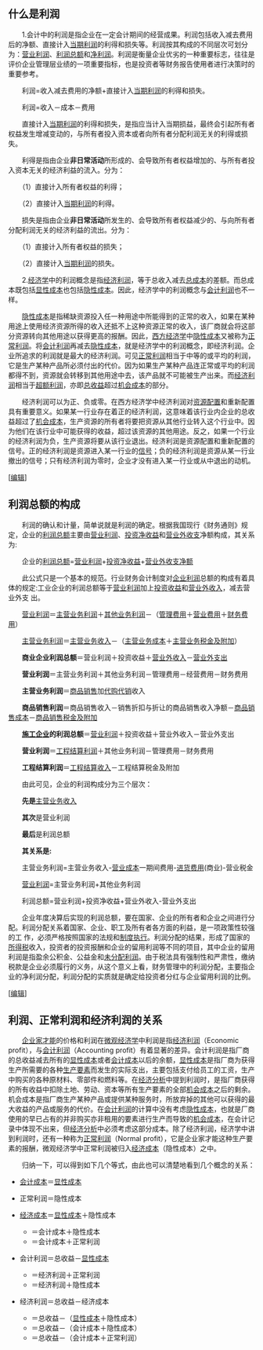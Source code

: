 ## 什么是利润

　　1.会计中的利润是指企业在一定会计期间的经营成果。利润包括收入减去费用后的净额、直接计入[当期利润](https://wiki.mbalib.com/wiki/%E5%BD%93%E6%9C%9F%E5%88%A9%E6%B6%A6 "当期利润")的利得和损失等。利润按其构成的不同层次可划分为：[营业利润](https://wiki.mbalib.com/wiki/%E8%90%A5%E4%B8%9A%E5%88%A9%E6%B6%A6 "营业利润")、[利润总额](https://wiki.mbalib.com/wiki/%E5%88%A9%E6%B6%A6%E6%80%BB%E9%A2%9D "利润总额")和[净利润](https://wiki.mbalib.com/wiki/%E5%87%80%E5%88%A9%E6%B6%A6 "净利润")。利润是衡量企业优劣的一种重要标志，往往是评价企业管理层业绩的一项重要指标，也是投资者等财务报告使用者进行决策时的重要参考。

　　利润=收入减去费用的净额+直接计入[当期利润](https://wiki.mbalib.com/wiki/%E5%BD%93%E6%9C%9F%E5%88%A9%E6%B6%A6 "当期利润")的利得和损失。

　　利润=收入－成本－费用

　　直接计入[当期利润](https://wiki.mbalib.com/wiki/%E5%BD%93%E6%9C%9F%E5%88%A9%E6%B6%A6 "当期利润")的利得和损失，是指应当计入当期损益，最终会引起所有者权益发生增减变动的，与所有者投入资本或者向所有者分配利润无关的利得或损失。

　　利得是指由企业**非日常活动**所形成的、会导致所有者权益增加的、与所有者投入资本无关的经济利益的流入。分为：

　　（1）直接计入所有者权益的利得；

　　（2）直接计入[当期利润](https://wiki.mbalib.com/wiki/%E5%BD%93%E6%9C%9F%E5%88%A9%E6%B6%A6 "当期利润")的利得。

　　损失是指由企业**非日常活动**所发生的、会导致所有者权益减少的、与向所有者分配利润无关的经济利益的流出。分为：

　　（1）直接计入所有者权益的损失；

　　（2）直接计入[当期利润](https://wiki.mbalib.com/wiki/%E5%BD%93%E6%9C%9F%E5%88%A9%E6%B6%A6 "当期利润")的损失。

　　2.[经济学](https://wiki.mbalib.com/wiki/%E7%BB%8F%E6%B5%8E%E5%AD%A6 "经济学")中的利润概念是指[经济利润](https://wiki.mbalib.com/wiki/%E7%BB%8F%E6%B5%8E%E5%88%A9%E6%B6%A6 "经济利润")，等于总收入减去[总成本](https://wiki.mbalib.com/wiki/%E6%80%BB%E6%88%90%E6%9C%AC "总成本")的差额。而总成本既包括[显性成本](https://wiki.mbalib.com/wiki/%E6%98%BE%E6%80%A7%E6%88%90%E6%9C%AC "显性成本")也包括[隐性成本](https://wiki.mbalib.com/wiki/%E9%9A%90%E6%80%A7%E6%88%90%E6%9C%AC "隐性成本")。因此，经济学中的利润概念与[会计利润](https://wiki.mbalib.com/wiki/%E4%BC%9A%E8%AE%A1%E5%88%A9%E6%B6%A6 "会计利润")也不一样。

　　[隐性成本](https://wiki.mbalib.com/wiki/%E9%9A%90%E6%80%A7%E6%88%90%E6%9C%AC "隐性成本")是指稀缺资源投入任一种用途中所能得到的正常的收入，如果在某种用途上使用经济资源所得的收入还抵不上这种资源正常的收入，该厂商就会将这部分资源转向其他用途以获得更高的报酬。因此，[西方经济学](https://wiki.mbalib.com/wiki/%E8%A5%BF%E6%96%B9%E7%BB%8F%E6%B5%8E%E5%AD%A6 "西方经济学")中[隐性成本](https://wiki.mbalib.com/wiki/%E9%9A%90%E6%80%A7%E6%88%90%E6%9C%AC "隐性成本")又被称为[正常利润](https://wiki.mbalib.com/wiki/%E6%AD%A3%E5%B8%B8%E5%88%A9%E6%B6%A6 "正常利润")。将[会计利润](https://wiki.mbalib.com/wiki/%E4%BC%9A%E8%AE%A1%E5%88%A9%E6%B6%A6 "会计利润")再减去[隐性成本](https://wiki.mbalib.com/wiki/%E9%9A%90%E6%80%A7%E6%88%90%E6%9C%AC "隐性成本")，就是经济学中的利润概念，即经济利润。企业所追求的利润就是最大的经济利润。可见[正常利润](https://wiki.mbalib.com/wiki/%E6%AD%A3%E5%B8%B8%E5%88%A9%E6%B6%A6 "正常利润")相当于中等的或平均的利润，它是生产某种产品所必须付出的代价。因为如果生产某种产品连正常或平均的利润都得不到，资源就会转移到其他用途中去，该产品就不可能被生产出来。而[经济利润](https://wiki.mbalib.com/wiki/%E7%BB%8F%E6%B5%8E%E5%88%A9%E6%B6%A6 "经济利润")相当于[超额利润](https://wiki.mbalib.com/wiki/%E8%B6%85%E9%A2%9D%E5%88%A9%E6%B6%A6 "超额利润")，亦即[总收益](https://wiki.mbalib.com/wiki/%E6%80%BB%E6%94%B6%E7%9B%8A "总收益")超过[机会成本](https://wiki.mbalib.com/wiki/%E6%9C%BA%E4%BC%9A%E6%88%90%E6%9C%AC "机会成本")的部分。

　　经济利润可以为正、负或零。在西方经济学中经济利润对[资源配置](https://wiki.mbalib.com/wiki/%E8%B5%84%E6%BA%90%E9%85%8D%E7%BD%AE "资源配置")和重新配置具有重要意义。如果某一行业存在着正的经济利润，这意味着该行业内企业的总收益超过了[机会成本](https://wiki.mbalib.com/wiki/%E6%9C%BA%E4%BC%9A%E6%88%90%E6%9C%AC "机会成本")，生产资源的所有者将要把资源从其他行业转入这个行业中。因为他们在该行业中可能获得的收益，超过该资源的其他用途。反之，如果一个行业的经济利润为负，生产资源将要从该行业退出。经济利润是资源配置和重新配置的信号。正的经济利润是资源进入某一行业的[信号](https://wiki.mbalib.com/wiki/%E4%BF%A1%E5%8F%B7 "信号")；负的经济利润是资源从某一行业撤出的信号；只有经济利润为零时，企业才没有进入某一行业或从中退出的动机。

[[编辑](https://wiki.mbalib.com/w/index.php?title=%E5%88%A9%E6%B6%A6&action=edit&section=2 "编辑段落: 利润总额的构成")]

## 利润总额的构成

　　利润的确认和计量，简单说就是利润的确定。根据我国现行《财务通则》规定，企业的[利润总额](https://wiki.mbalib.com/wiki/%E5%88%A9%E6%B6%A6%E6%80%BB%E9%A2%9D "利润总额")主要由[营业利润](https://wiki.mbalib.com/wiki/%E8%90%A5%E4%B8%9A%E5%88%A9%E6%B6%A6 "营业利润")、[投资净收益](https://wiki.mbalib.com/wiki/%E6%8A%95%E8%B5%84%E5%87%80%E6%94%B6%E7%9B%8A "投资净收益")和[营业外收支](https://wiki.mbalib.com/wiki/%E8%90%A5%E4%B8%9A%E5%A4%96%E6%94%B6%E6%94%AF "营业外收支")净额构成，其关系为:

　　企业的[利润总额](https://wiki.mbalib.com/wiki/%E5%88%A9%E6%B6%A6%E6%80%BB%E9%A2%9D "利润总额")=[营业利润](https://wiki.mbalib.com/wiki/%E8%90%A5%E4%B8%9A%E5%88%A9%E6%B6%A6 "营业利润")+[投资净收益](https://wiki.mbalib.com/wiki/%E6%8A%95%E8%B5%84%E5%87%80%E6%94%B6%E7%9B%8A "投资净收益")+[营业外收支净额](https://wiki.mbalib.com/wiki/%E8%90%A5%E4%B8%9A%E5%A4%96%E6%94%B6%E6%94%AF%E5%87%80%E9%A2%9D "营业外收支净额")

　　此公式只是一个基本的规范。行业财务会计制度对[企业利润](https://wiki.mbalib.com/wiki/%E4%BC%81%E4%B8%9A%E5%88%A9%E6%B6%A6 "企业利润")总额的构成有着具体的规定:工业企业的利润总额等于[营业利润](https://wiki.mbalib.com/wiki/%E8%90%A5%E4%B8%9A%E5%88%A9%E6%B6%A6 "营业利润")加上[投资收益](https://wiki.mbalib.com/wiki/%E6%8A%95%E8%B5%84%E6%94%B6%E7%9B%8A "投资收益")和[营业外收入](https://wiki.mbalib.com/wiki/%E8%90%A5%E4%B8%9A%E5%A4%96%E6%94%B6%E5%85%A5 "营业外收入")，减去营业外支 出。

　　[营业利润](https://wiki.mbalib.com/wiki/%E8%90%A5%E4%B8%9A%E5%88%A9%E6%B6%A6 "营业利润")＝[主营业务利润](https://wiki.mbalib.com/wiki/%E4%B8%BB%E8%90%A5%E4%B8%9A%E5%8A%A1%E5%88%A9%E6%B6%A6 "主营业务利润")＋[其他业务利润](https://wiki.mbalib.com/wiki/%E5%85%B6%E4%BB%96%E4%B8%9A%E5%8A%A1%E5%88%A9%E6%B6%A6 "其他业务利润")－（[管理费用](https://wiki.mbalib.com/wiki/%E7%AE%A1%E7%90%86%E8%B4%B9%E7%94%A8 "管理费用")＋[营业费用](https://wiki.mbalib.com/wiki/%E8%90%A5%E4%B8%9A%E8%B4%B9%E7%94%A8 "营业费用")＋[财务费用](https://wiki.mbalib.com/wiki/%E8%B4%A2%E5%8A%A1%E8%B4%B9%E7%94%A8 "财务费用")）

　　[主营业务利润](https://wiki.mbalib.com/wiki/%E4%B8%BB%E8%90%A5%E4%B8%9A%E5%8A%A1%E5%88%A9%E6%B6%A6 "主营业务利润")＝[主营业务收入](https://wiki.mbalib.com/wiki/%E4%B8%BB%E8%90%A5%E4%B8%9A%E5%8A%A1%E6%94%B6%E5%85%A5 "主营业务收入")－（[主营业务成本](https://wiki.mbalib.com/wiki/%E4%B8%BB%E8%90%A5%E4%B8%9A%E5%8A%A1%E6%88%90%E6%9C%AC "主营业务成本")＋[主营业务税金及附加](https://wiki.mbalib.com/wiki/%E4%B8%BB%E8%90%A5%E4%B8%9A%E5%8A%A1%E7%A8%8E%E9%87%91%E5%8F%8A%E9%99%84%E5%8A%A0 "主营业务税金及附加")）

  

　　**商业企业利润总额**＝营业利润＋投资收益＋[营业外收入](https://wiki.mbalib.com/wiki/%E8%90%A5%E4%B8%9A%E5%A4%96%E6%94%B6%E5%85%A5 "营业外收入")－[营业外支出](https://wiki.mbalib.com/wiki/%E8%90%A5%E4%B8%9A%E5%A4%96%E6%94%AF%E5%87%BA "营业外支出")

　　**营业利润**＝主营业务利润＋其他业务利润－管理费用－经营费用－财务费用

　　**主营业务利润**＝[商品销售](https://wiki.mbalib.com/wiki/%E5%95%86%E5%93%81%E9%94%80%E5%94%AE "商品销售")加[代购代销](https://wiki.mbalib.com/wiki/%E4%BB%A3%E8%B4%AD%E4%BB%A3%E9%94%80 "代购代销")收入

　　**商品销售利润**＝商品销售收入－销售折扣与折让的商品销售收入净额－[商品销售成本](https://wiki.mbalib.com/wiki/%E5%95%86%E5%93%81%E9%94%80%E5%94%AE%E6%88%90%E6%9C%AC "商品销售成本")－[商品销售税金及附加](https://wiki.mbalib.com/wiki/%E5%95%86%E5%93%81%E9%94%80%E5%94%AE%E7%A8%8E%E9%87%91%E5%8F%8A%E9%99%84%E5%8A%A0 "商品销售税金及附加")

  

　　**[施工企业](https://wiki.mbalib.com/wiki/%E6%96%BD%E5%B7%A5%E4%BC%81%E4%B8%9A "施工企业")的利润总额**＝[营业利润](https://wiki.mbalib.com/wiki/%E8%90%A5%E4%B8%9A%E5%88%A9%E6%B6%A6 "营业利润")＋投资收益＋营业外收入－营业外支出

　　**营业利润**＝[工程结算利润](https://wiki.mbalib.com/wiki/%E5%B7%A5%E7%A8%8B%E7%BB%93%E7%AE%97%E5%88%A9%E6%B6%A6 "工程结算利润")＋其他业务利润－管理费用－财务费用

　　**工程结算利润**＝[工程结算收入](https://wiki.mbalib.com/wiki/%E5%B7%A5%E7%A8%8B%E7%BB%93%E7%AE%97%E6%94%B6%E5%85%A5 "工程结算收入")－工程结算税金及附加

　　由此可见，企业的利润构成分为三个层次：

　　**先是**[主营业务收入](https://wiki.mbalib.com/wiki/%E4%B8%BB%E8%90%A5%E4%B8%9A%E5%8A%A1%E6%94%B6%E5%85%A5 "主营业务收入")

　　**其次**是营业利润

　　**最后**是利润总额

　　**其关系是:**

　　主营业务利润=主营业务收入-[营业成本](https://wiki.mbalib.com/wiki/%E8%90%A5%E4%B8%9A%E6%88%90%E6%9C%AC "营业成本")一期间费用-[进货费用](https://wiki.mbalib.com/wiki/%E8%BF%9B%E8%B4%A7%E8%B4%B9%E7%94%A8 "进货费用")(商业)-营业税金

　　[营业利润](https://wiki.mbalib.com/wiki/%E8%90%A5%E4%B8%9A%E5%88%A9%E6%B6%A6 "营业利润")=主营业务利润+其他业务利润

　　利润总额=营业利润+投资净收益+营业外收入-营业外支出

　　企业年度决算后实现的利润总额，要在国家、企业的所有者和企业之间进行分配。利润分配关系着国家、企业、职工及所有者各方面的利益，是一项政策性较强的工 作，必须严格按照国家的法规和[制度执行](https://wiki.mbalib.com/wiki/%E5%88%B6%E5%BA%A6%E6%89%A7%E8%A1%8C "制度执行")。利润分配的结果，形成了国家的[所得税](https://wiki.mbalib.com/wiki/%E6%89%80%E5%BE%97%E7%A8%8E "所得税")收入，投资者的投资报酬和企业的留用利润等不同的项目，其中企业的留用利润是指盈余公积金、公益金和[未分配利润](https://wiki.mbalib.com/wiki/%E6%9C%AA%E5%88%86%E9%85%8D%E5%88%A9%E6%B6%A6 "未分配利润")。由于税法具有强制性和严肃性，缴纳税款是企业必须履行的义务，从这个意义上看，财务管理中的利润分配，主要指企业的净利润分配，利润分配的实质就是确定给投资者分红与企业留用利润的比例。

[[编辑](https://wiki.mbalib.com/w/index.php?title=%E5%88%A9%E6%B6%A6&action=edit&section=3 "编辑段落: 利润、正常利润和经济利润的关系")]

## 利润、正常利润和经济利润的关系

　　[企业家才能](https://wiki.mbalib.com/wiki/%E4%BC%81%E4%B8%9A%E5%AE%B6%E6%89%8D%E8%83%BD "企业家才能")的价格和利润在[微观经济学](https://wiki.mbalib.com/wiki/%E5%BE%AE%E8%A7%82%E7%BB%8F%E6%B5%8E%E5%AD%A6 "微观经济学")中利润是指[经济利润](https://wiki.mbalib.com/wiki/%E7%BB%8F%E6%B5%8E%E5%88%A9%E6%B6%A6 "经济利润")（Economic profit），与[会计利润](https://wiki.mbalib.com/wiki/%E4%BC%9A%E8%AE%A1%E5%88%A9%E6%B6%A6 "会计利润")（Accounting profit）有着显著的差异。会计利润是指厂商的总收益减去所有的[显性成本](https://wiki.mbalib.com/wiki/%E6%98%BE%E6%80%A7%E6%88%90%E6%9C%AC "显性成本")或者[会计成本](https://wiki.mbalib.com/wiki/%E4%BC%9A%E8%AE%A1%E6%88%90%E6%9C%AC "会计成本")以后的余额，[显性成本](https://wiki.mbalib.com/wiki/%E6%98%BE%E6%80%A7%E6%88%90%E6%9C%AC "显性成本")是指厂商为获得生产所需要的各种[生产要素](https://wiki.mbalib.com/wiki/%E7%94%9F%E4%BA%A7%E8%A6%81%E7%B4%A0 "生产要素")而发生的实际支出，主要包括支付给员工的工资，生产中购买的各种原材料、零部件和燃料等。在[经济分析](https://wiki.mbalib.com/wiki/%E7%BB%8F%E6%B5%8E%E5%88%86%E6%9E%90 "经济分析")中提到利润时，是指厂商获得的所有收益中扣除土地、劳动、资本等所有生产要素的全部[机会成本](https://wiki.mbalib.com/wiki/%E6%9C%BA%E4%BC%9A%E6%88%90%E6%9C%AC "机会成本")之后的剩余。机会成本是指厂商生产某种产品或提供某种服务时，所放弃掉的其他可以获得的最大收益的产品或服务的代价。在[会计利润](https://wiki.mbalib.com/wiki/%E4%BC%9A%E8%AE%A1%E5%88%A9%E6%B6%A6 "会计利润")的计算中没有考虑[隐性成本](https://wiki.mbalib.com/wiki/%E9%9A%90%E6%80%A7%E6%88%90%E6%9C%AC "隐性成本")，也就是厂商使用的早已占有的并非购买亦非租用的要素进行生产而导致的[机会成本](https://wiki.mbalib.com/wiki/%E6%9C%BA%E4%BC%9A%E6%88%90%E6%9C%AC "机会成本")，在会计记录中体现不出来，但[经济分析](https://wiki.mbalib.com/wiki/%E7%BB%8F%E6%B5%8E%E5%88%86%E6%9E%90 "经济分析")中必须考虑这部分成本。除了经济利润，经济学中讲到利润时，还有一种称为[正常利润](https://wiki.mbalib.com/wiki/%E6%AD%A3%E5%B8%B8%E5%88%A9%E6%B6%A6 "正常利润")（Normal profit），它是企业家才能这种生产要素的报酬，微观经济学中正常利润被归入[经济成本](https://wiki.mbalib.com/wiki/%E7%BB%8F%E6%B5%8E%E6%88%90%E6%9C%AC "经济成本")（隐性成本）之中。

　　归纳一下，可以得到如下几个等式，由此也可以清楚地看到几个概念的关系：

-   [会计成本](https://wiki.mbalib.com/wiki/%E4%BC%9A%E8%AE%A1%E6%88%90%E6%9C%AC "会计成本")＝[显性成本](https://wiki.mbalib.com/wiki/%E6%98%BE%E6%80%A7%E6%88%90%E6%9C%AC "显性成本")
-   正常利润＝隐性成本

-   [经济成本](https://wiki.mbalib.com/wiki/%E7%BB%8F%E6%B5%8E%E6%88%90%E6%9C%AC "经济成本")＝[显性成本](https://wiki.mbalib.com/wiki/%E6%98%BE%E6%80%A7%E6%88%90%E6%9C%AC "显性成本")＋隐性成本
    -   ＝会计成本＋隐性成本
    -   ＝会计成本＋正常利润

-   会计利润＝总收益－[显性成本](https://wiki.mbalib.com/wiki/%E6%98%BE%E6%80%A7%E6%88%90%E6%9C%AC "显性成本")
    -   ＝经济利润＋正常利润
    -   ＝经济利润＋隐性成本

-   经济利润＝总收益－经济成本
    -   ＝总收益－（[显性成本](https://wiki.mbalib.com/wiki/%E6%98%BE%E6%80%A7%E6%88%90%E6%9C%AC "显性成本")＋隐性成本）
    -   ＝总收益－（会计成本＋隐性成本）
    -   ＝总收益－（会计成本＋正常利润）